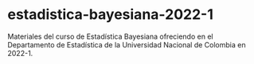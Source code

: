 # estadistica-bayesiana-2022-1

Materiales del curso de Estadística Bayesiana ofreciendo en el Departamento de Estadística de la Universidad Nacional de Colombia en 2022-1.
